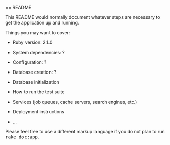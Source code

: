 == README

This README would normally document whatever steps are necessary to get the
application up and running.

Things you may want to cover:

* Ruby version: 2.1.0

* System dependencies: ?

* Configuration: ?

* Database creation: ?

* Database initialization

* How to run the test suite

* Services (job queues, cache servers, search engines, etc.)

* Deployment instructions

* ...


Please feel free to use a different markup language if you do not plan to run
<tt>rake doc:app</tt>.
